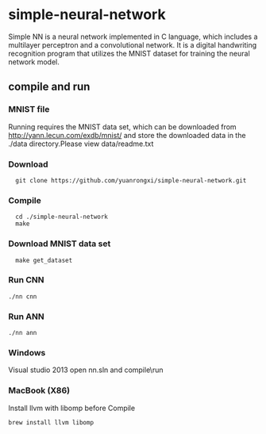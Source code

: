 # simple-neural-network
Simple NN is a neural network implemented in C language, which includes a multilayer perceptron and a convolutional network. It is a digital handwriting recognition program that utilizes the MNIST dataset for training the neural network model.

## compile and run
### MNIST file
Running requires the MNIST data set, which can be downloaded from http://yann.lecun.com/exdb/mnist/ and store the downloaded data in the ./data directory.Please view data/readme.txt
### Download
      git clone https://github.com/yuanrongxi/simple-neural-network.git
### Compile
      cd ./simple-neural-network
      make
### Download MNIST data set
      make get_dataset
### Run CNN 
	./nn cnn
### Run ANN
	./nn ann

### Windows
Visual studio 2013  open nn.sln and compile\run

### MacBook (X86)
Install llvm with libomp before Compile

```
brew install llvm libomp
```
